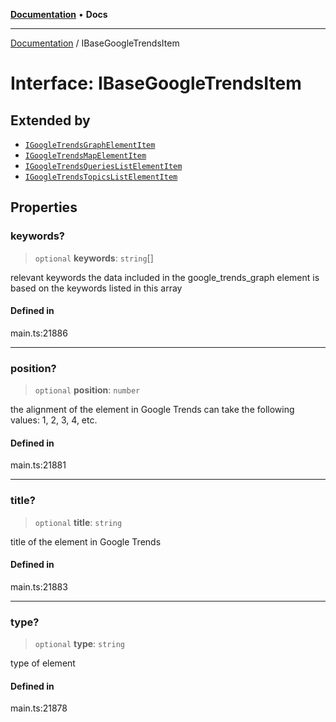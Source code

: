 [**Documentation**](../README.md) • **Docs**

***

[Documentation](../globals.md) / IBaseGoogleTrendsItem

# Interface: IBaseGoogleTrendsItem

## Extended by

- [`IGoogleTrendsGraphElementItem`](IGoogleTrendsGraphElementItem.md)
- [`IGoogleTrendsMapElementItem`](IGoogleTrendsMapElementItem.md)
- [`IGoogleTrendsQueriesListElementItem`](IGoogleTrendsQueriesListElementItem.md)
- [`IGoogleTrendsTopicsListElementItem`](IGoogleTrendsTopicsListElementItem.md)

## Properties

### keywords?

> `optional` **keywords**: `string`[]

relevant keywords
the data included in the google_trends_graph element is based on the keywords listed in this array

#### Defined in

main.ts:21886

***

### position?

> `optional` **position**: `number`

the alignment of the element in Google Trends
can take the following values: 1, 2, 3, 4, etc.

#### Defined in

main.ts:21881

***

### title?

> `optional` **title**: `string`

title of the element in Google Trends

#### Defined in

main.ts:21883

***

### type?

> `optional` **type**: `string`

type of element

#### Defined in

main.ts:21878
